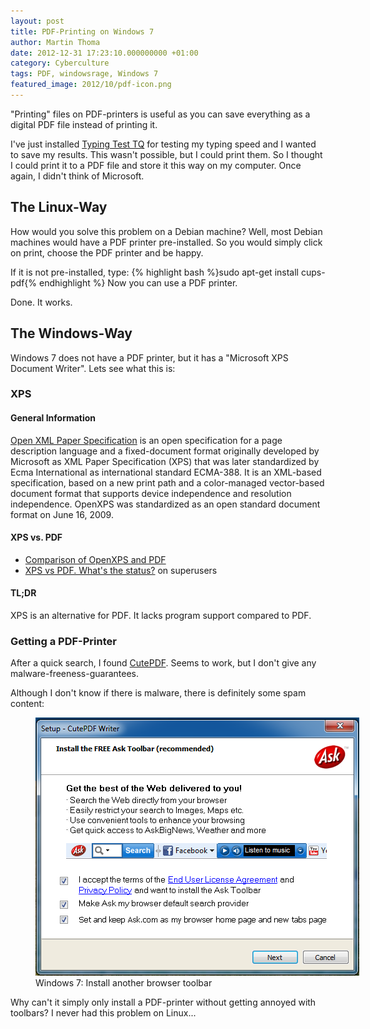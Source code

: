 ```yaml
---
layout: post
title: PDF-Printing on Windows 7
author: Martin Thoma
date: 2012-12-31 17:23:10.000000000 +01:00
category: Cyberculture
tags: PDF, windowsrage, Windows 7
featured_image: 2012/10/pdf-icon.png
---
```

"Printing" files on PDF-printers is useful as you can save everything as a digital PDF file instead of printing it. 

I've just installed <a href="http://www.heise.de/download/typing-test-tq-1128987.html">Typing Test TQ</a> for testing my typing speed and I wanted to save my results. This wasn't possible, but I could print them. So I thought I could print it to a PDF file and store it this way on my computer. Once again, I didn't think of Microsoft. 

<h2>The Linux-Way</h2>
How would you solve this problem on a Debian machine? Well, most Debian machines would have a PDF printer pre-installed. So you would simply click on print, choose the PDF printer and be happy.

If it is not pre-installed, type:
{% highlight bash %}sudo apt-get install cups-pdf{% endhighlight %}
Now you can use a PDF printer.

Done. It works.

<h2>The Windows-Way</h2>
Windows 7 does not have a PDF printer, but it has a "Microsoft XPS Document Writer". Lets see what this is:

<h3>XPS</h3>
<h4>General Information</h4>
<a href="http://en.wikipedia.org/wiki/Open_XML_Paper_Specification">Open XML Paper Specification</a> is an open specification for a page description language and a fixed-document format originally developed by Microsoft as XML Paper Specification (XPS) that was later standardized by Ecma International as international standard ECMA-388. It is an XML-based specification, based on a new print path and a color-managed vector-based document format that supports device independence and resolution independence. OpenXPS was standardized as an open standard document format on June 16, 2009.

<h4>XPS vs. PDF</h4>
<ul>
  <li><a href="http://en.wikipedia.org/wiki/Comparison_of_OpenXPS_and_PDF">Comparison of OpenXPS and PDF</a></li>
  <li><a href="http://superuser.com/questions/73206/xps-vs-pdf-whats-the-status">XPS vs PDF. What's the status?</a> on superusers</li>
</ul>

<h4>TL;DR</h4>
XPS is an alternative for PDF. It lacks program support compared to PDF.

<h3>Getting a PDF-Printer</h3>
After a quick search, I found <a href="http://www.cutepdf.com/Products/CutePDF/writer.asp">CutePDF</a>. Seems to work, but I don't give any malware-freeness-guarantees.

Although I don't know if there is malware, there is definitely some spam content:
<figure class="aligncenter">
            <a href="../images/2012/12/windows-7-browser-toolbar.png"><img src="../images/2012/12/windows-7-browser-toolbar.png" alt="Windows 7: Install another browser toolbar" style="max-width:518px;max-height:413px" class="size-full wp-image-52891"/></a>
            <figcaption class="text-center">Windows 7: Install another browser toolbar</figcaption>
        </figure>

Why can't it simply only install a PDF-printer without getting annoyed with toolbars? I never had this problem on Linux...

